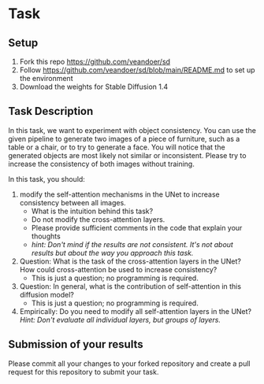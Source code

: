 # Task 
## Setup

1. Fork this repo https://github.com/veandoer/sd
2. Follow https://github.com/veandoer/sd/blob/main/README.md to set up the environment
3. Download the weights for Stable Diffusion 1.4

## Task Description
In this task, we want to experiment with object consistency. 
You can use the given pipeline to generate two images of a piece of furniture, such as a table or a chair, or to try to generate a face. 
You will notice that the generated objects are most likely not similar or inconsistent. Please try to increase the consistency of both images without training.

In this task, you should: 
1. modify the self-attention mechanisms in the UNet to increase consistency between all images.
   - What is the intuition behind this task?
   - Do not modify the cross-attention layers.
   - Please provide sufficient comments in the code that explain your thoughts
   - _hint: Don't mind if the results are not consistent. It's not about results but about the way you approach this task._
2. Question: What is the task of the cross-attention layers in the UNet? How could cross-attention be used to increase consistency?
   - This is just a question; no programming is required.
3. Question: In general, what is the contribution of self-attention in this diffusion model?
   - This is just a question; no programming is required.
4. Empirically: Do you need to modify all self-attention layers in the UNet? _Hint: Don't evaluate all individual layers, but groups of layers._

## Submission of your results
Please commit all your changes to your forked repository and create a pull request for this repository to submit your task.
